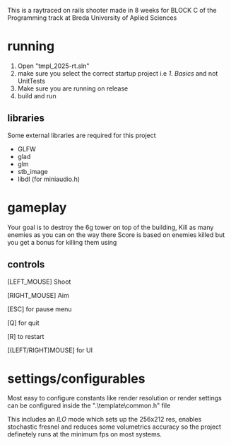 This is a raytraced on rails shooter made in 8 weeks for BLOCK C of the Programming track at Breda University of Aplied Sciences 


# running
1) Open "tmpl_2025-rt.sln"
2) make sure you select the correct startup project i.e *1. Basics* and not UnitTests
3) Make sure you are running on release
4) build and run
## libraries
Some external libraries are required for this project
- GLFW
- glad
- glm
- stb_image
- libdl (for miniaudio.h)

# gameplay
Your goal is to destroy the 6g tower on top of the building, Kill as many enemies as you can on the way there
Score is based on enemies killed but you get a bonus for killing them using

## controls
[LEFT_MOUSE] Shoot

[RIGHT_MOUSE] Aim

[ESC] for pause menu

[Q] for quit

[R] to restart

[(LEFT/RIGHT)MOUSE] for UI

# settings/configurables
Most easy to configure constants like render resolution or render settings can be configured inside the ".\template\common.h" file

This includes an *ILO* mode which sets up the 256x212 res, enables stochastic fresnel and reduces some volumetrics accuracy so the project definetely runs at the minimum fps on most systems.

